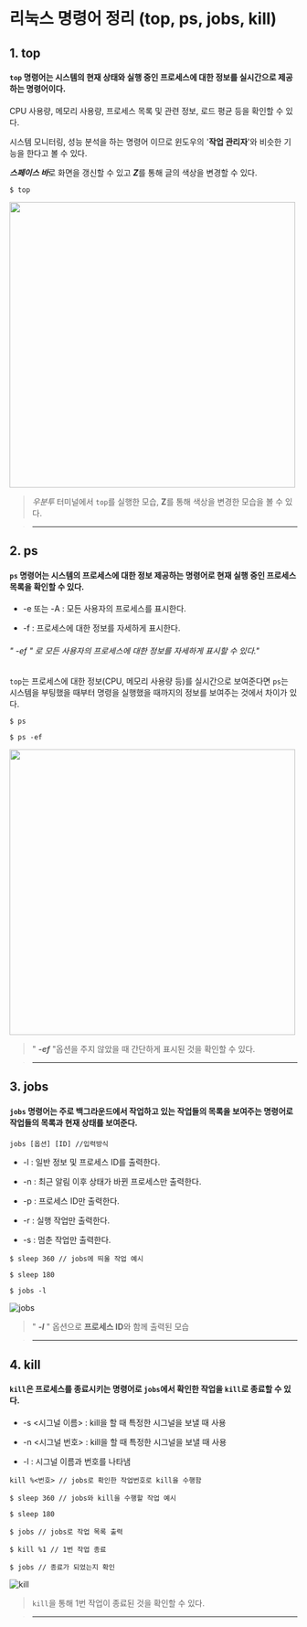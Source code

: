 리눅스 명령어 정리 (top, ps, jobs, kill)
========

## 1. top

#### `top` 명령어는 시스템의 현재 상태와 실행 중인 프로세스에 대한 정보를 실시간으로 제공하는 명령어이다.

CPU 사용량, 메모리 사용량, 프로세스 목록 및 관련 정보, 로드 평균 등을 확인할 수 있다.

시스템 모니터링, 성능 분석을 하는 명령어 이므로 윈도우의 '**작업 관리자**'와 비슷한 기능을 한다고 볼 수 있다.

***스페이스 바***로 화면을 갱신할 수 있고 ***Z***를 통해 글의 색상을 변경할 수 있다.

```
$ top
```

<img src="https://github.com/A20233174/study_opensource/assets/133977632/649558a1-4638-4eb7-9eaf-cbfca68d14bd" width="500" height="500">

> *우분투* 터미널에서 `top`를 실행한 모습, **Z**를 통해 색상을 변경한 모습을 볼 수 있다.

>***

## 2. ps

#### `ps` 명령어는 시스템의 프로세스에 대한 정보 제공하는 명령어로 현재 실행 중인 프로세스 목록을 확인할 수 있다.

- -e 또는 -A : 모든 사용자의 프로세스를 표시한다.

- -f : 프로세스에 대한 정보를 자세하게 표시한다.

###### *" -ef " 로 모든 사용자의 프로세스에 대한 정보를 자세하게 표시할 수 있다."*

`top`는 프로세스에 대한 정보(CPU, 메모리 사용량 등)를 실시간으로 보여준다면
`ps`는 시스템을 부팅했을 때부터 명령을 실행했을 때까지의 정보를 보여주는 것에서 차이가 있다.

```
$ ps

$ ps -ef
```

<img src="https://github.com/A20233174/study_opensource/assets/133977632/81aabed6-1902-467c-94c6-3cf76636535b" width="500" height="500">

> " ***-ef*** "옵션을 주지 않았을 때 간단하게 표시된 것을 확인할 수 있다.

>***

## 3. jobs


#### `jobs` 명령어는 주로 백그라운드에서 작업하고 있는 작업들의 목록을 보여주는 명령어로 작업들의 목록과 현재 상태를 보여준다.

` jobs [옵션] [ID] //입력방식 `

* -l : 일반 정보 및 프로세스 ID를 출력한다.

* -n : 최근 알림 이후 상태가 바뀐 프로세스만 출력한다.

* -p : 프로세스 ID만 출력한다.

* -r : 실행 작업만 출력한다.

* -s : 멈춘 작업만 출력한다.

```
$ sleep 360 // jobs에 띄울 작업 예시

$ sleep 180

$ jobs -l
```
![jobs](https://github.com/A20233174/study_opensource/assets/133977632/75f3cf73-70cf-4592-a73b-5a46cbc5dc2d)

> " ***-l*** " 옵션으로 **프로세스 ID**와 함께 출력된 모습

>***

## 4. kill


#### `kill`은 프로세스를 종료시키는 명령어로 `jobs`에서 확인한 작업을 `kill`로 종료할 수 있다.

+ -s <시그널 이름> : kill을 할 때 특정한 시그널을 보낼 때 사용

+ -n <시그널 번호> : kill을 할 때 특정한 시그널을 보낼 때 사용

+ -l : 시그널 이름과 번호를 나타냄

`kill %<번호> // jobs로 확인한 작업번호로 kill을 수행함`

```
$ sleep 360 // jobs와 kill을 수행할 작업 예시

$ sleep 180

$ jobs // jobs로 작업 목록 출력

$ kill %1 // 1번 작업 종료

$ jobs // 종료가 되었는지 확인
```

![kill](https://github.com/A20233174/study_opensource/assets/133977632/bed4a789-9ff5-42c8-8270-8b2460983b9b)

> `kill`을 통해 1번 작업이 종료된 것을 확인할 수 있다.

>***
